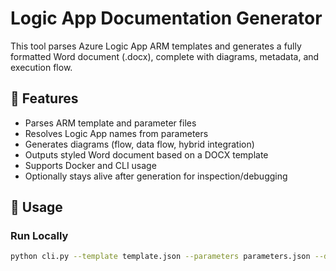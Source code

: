 # Logic App Documentation Generator

This tool parses Azure Logic App ARM templates and generates a fully formatted Word document (.docx), complete with diagrams, metadata, and execution flow.

## 🧰 Features

- Parses ARM template and parameter files
- Resolves Logic App names from parameters
- Generates diagrams (flow, data flow, hybrid integration)
- Outputs styled Word document based on a DOCX template
- Supports Docker and CLI usage
- Optionally stays alive after generation for inspection/debugging

## 🚀 Usage

### Run Locally

```bash
python cli.py --template template.json --parameters parameters.json --docx_template template.docx --output LogicApp_Documentation.docx
